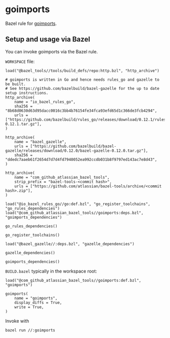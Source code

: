 # goimports

Bazel rule for [goimports](https://godoc.org/golang.org/x/tools/cmd/goimports).

## Setup and usage via Bazel

You can invoke goimports via the Bazel rule.

`WORKSPACE` file:
```bzl
load("@bazel_tools//tools/build_defs/repo:http.bzl", "http_archive")

# goimports is written in Go and hence needs rules_go and gazelle to be built.
# See https://github.com/bazelbuild/bazel-gazelle for the up to date setup instructions.
http_archive(
    name = "io_bazel_rules_go",
    sha256 = "8b68d0630d63d95dacc0016c3bb4b76154fe34fca93efd65d1c366de3fcb4294",
    urls = ["https://github.com/bazelbuild/rules_go/releases/download/0.12.1/rules_go-0.12.1.tar.gz"],
)

http_archive(
    name = "bazel_gazelle",
    urls = ["https://github.com/bazelbuild/bazel-gazelle/releases/download/0.12.0/bazel-gazelle-0.12.0.tar.gz"],
    sha256 = "ddedc7aaeb61f2654d7d7d4fd7940052ea992ccdb031b8f9797ed143ac7e8d43",
)

http_archive(
    name = "com_github_atlassian_bazel_tools",
    strip_prefix = "bazel-tools-<commit hash>",
    urls = ["https://github.com/atlassian/bazel-tools/archive/<commit hash>.zip"],
)

load("@io_bazel_rules_go//go:def.bzl", "go_register_toolchains", "go_rules_dependencies")
load("@com_github_atlassian_bazel_tools//goimports:deps.bzl", "goimports_dependencies")

go_rules_dependencies()

go_register_toolchains()

load("@bazel_gazelle//:deps.bzl", "gazelle_dependencies")

gazelle_dependencies()

goimports_dependencies()
```

`BUILD.bazel` typically in the workspace root:
```bzl
load("@com_github_atlassian_bazel_tools//goimports:def.bzl", "goimports")

goimports(
    name = "goimports",
    display_diffs = True,
    write = True,
)
```
Invoke with
```bash
bazel run //:goimports
```
